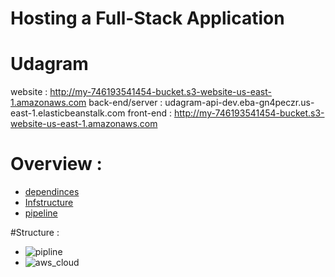 # Hosting a Full-Stack Application



# Udagram

website : http://my-746193541454-bucket.s3-website-us-east-1.amazonaws.com
back-end/server : udagram-api-dev.eba-gn4peczr.us-east-1.elasticbeanstalk.com
front-end : http://my-746193541454-bucket.s3-website-us-east-1.amazonaws.com

# Overview :
- [dependinces](docs/dependinces.md.md)  
- [Infstructure](docs/Infstructure.md)
- [pipeline](docs/.pipeline.md)


#Structure :
- ![pipline]()
- ![aws_cloud]()


